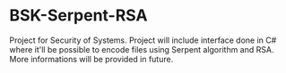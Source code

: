 # BSK-Serpent-RSA
Project for Security of Systems. Project will include interface done in C# where it'll be possible to encode files using Serpent algorithm and RSA. More informations will be provided in future.
